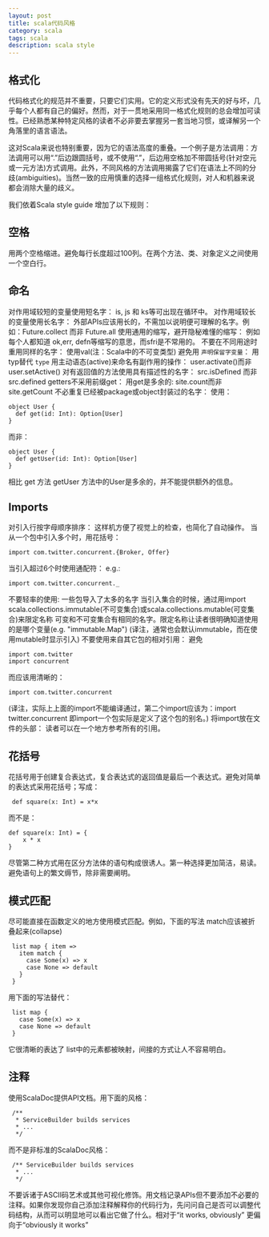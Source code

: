 ```yaml
---
layout: post
title: scala代码风格
category: scala
tags: scala
description: scala style
---
```


## 格式化
代码格式化的规范并不重要，只要它们实用。它的定义形式没有先天的好与坏，几乎每个人都有自己的偏好。然而，对于一贯地采用同一格式化规则的总会增加可读性。已经熟悉某种特定风格的读者不必非要去掌握另一套当地习惯，或译解另一个角落里的语言语法。

这对Scala来说也特别重要，因为它的语法高度的重叠。一个例子是方法调用：方法调用可以用“.”后边跟圆括号，或不使用“.”，后边用空格加不带圆括号(针对空元或一元方法)方式调用。此外，不同风格的方法调用揭露了它们在语法上不同的分歧(ambiguities)。当然一致的应用慎重的选择一组格式化规则，对人和机器来说都会消除大量的歧义。

我们依着Scala style guide 增加了以下规则：


## 空格
用两个空格缩进。避免每行长度超过100列。在两个方法、类、对象定义之间使用一个空白行。


## 命名
对作用域较短的变量使用短名字：
is, js 和 ks等可出现在循环中。
对作用域较长的变量使用长名字：
外部APIs应该用长的，不需加以说明便可理解的名字。例如：Future.collect 而非 Future.all
使用通用的缩写，避开隐秘难懂的缩写：
例如每个人都知道 ok,err, defn等缩写的意思，而sfri是不常用的。
不要在不同用途时重用同样的名字：
使用val(注：Scala中的不可变类型)
避免用 `声明保留字变量`：
用typ替代 `type`
用主动语态(active)来命名有副作用的操作：
user.activate()而非 user.setActive()
对有返回值的方法使用具有描述性的名字：
src.isDefined 而非src.defined
getters不采用前缀get：
用get是多余的: site.count而非site.getCount
不必重复已经被package或object封装过的名字：
使用：

```
object User {
  def get(id: Int): Option[User]
}
```

而非：

```
object User {
  def getUser(id: Int): Option[User]
}
```

相比 get 方法 getUser 方法中的User是多余的，并不能提供额外的信息。

## Imports
对引入行按字母顺序排序：
这样机方便了视觉上的检查，也简化了自动操作。
当从一个包中引入多个时，用花括号：

```
import com.twitter.concurrent.{Broker, Offer}
```

当引入超过6个时使用通配符：
e.g.: 

```
import com.twitter.concurrent._ 
```

不要轻率的使用: 一些包导入了太多的名字
当引入集合的时候，通过用import scala.collections.immutable(不可变集合)或scala.collections.mutable(可变集合)来限定名称
可变和不可变集合有相同的名字。限定名称让读者很明确知道使用的是哪个变量(e.g. "immutable.Map")
(译注，通常也会默认immutable，而在使用mutable时显示引入)
不要使用来自其它包的相对引用：
避免

```
import com.twitter
import concurrent
```

而应该用清晰的：

```
import com.twitter.concurrent
```

(译注，实际上上面的import不能编译通过，第二个import应该为：import twitter.concurrent 即import一个包实际是定义了这个包的别名。)
将import放在文件的头部：
读者可以在一个地方参考所有的引用。

## 花括号
花括号用于创建复合表达式，复合表达式的返回值是最后一个表达式。避免对简单的表达式采用花括号；写成：

```
 def square(x: Int) = x*x
```

而不是：

```
def square(x: Int) = {
	x * x
}
```

尽管第二种方式用在区分方法体的语句构成很诱人。第一种选择更加简洁，易读。避免语句上的繁文缛节，除非需要阐明。

## 模式匹配
尽可能直接在函数定义的地方使用模式匹配。例如，下面的写法 match应该被折叠起来(collapse)

```
 list map { item =>
   item match {
     case Some(x) => x
     case None => default
   }
 }
```

用下面的写法替代：

```
 list map {
   case Some(x) => x
   case None => default
 }
```
它很清晰的表达了 list中的元素都被映射，间接的方式让人不容易明白。


## 注释
使用ScalaDoc提供API文档。用下面的风格：

```
 /**
  * ServiceBuilder builds services
  * ...
  */
```
而不是非标准的ScalaDoc风格：

```
 /** ServiceBuilder builds services
  * ...
  */
```
不要诉诸于ASCII码艺术或其他可视化修饰。用文档记录APIs但不要添加不必要的注释。如果你发现你自己添加注释解释你的代码行为，先问问自己是否可以调整代码结构，从而可以明显地可以看出它做了什么。相对于“it works, obviously” 更偏向于“obviously it works”
